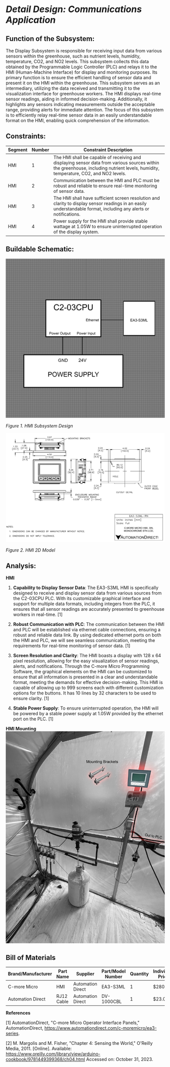 # *Detail Design: Communications Application*

## **Function of the Subsystem:**

The Display Subsystem is responsible for receiving input data from various sensors within the greenhouse, such as nutrient levels, humidity, temperature, CO2, and NO2 levels. This subsystem collects this data obtained by the Programmable Logic Controller (PLC) and relays it to the HMI (Human-Machine Interface) for display and monitoring purposes. Its primary function is to ensure the efficient handling of sensor data and present it on the HMI within the greenhouse. This subsystem serves as an intermediary, utilizing the data received and transmitting it to the visualization interface for greenhouse workers. The HMI displays real-time sensor readings, aiding in informed decision-making. Additionally, it highlights any sensors indicating measurements outside the acceptable range, providing alerts for immediate attention. The focus of this subsystem is to efficiently relay real-time sensor data in an easily understandable format on the HMI, enabling quick comprehension of the information.

## **Constraints:**

|Segment|Number|Constraint Description|
|--------|-|-------------------------------------------------|
|HMI|1|The HMI shall be capable of receiving and displaying sensor data from various sources within the greenhouse, including nutrient levels, humidity, temperature, CO2, and NO2 levels.|
|HMI|2|Communication between the HMI and PLC must be robust and reliable to ensure real-time monitoring of sensor data.|
|HMI|3|The HMI shall have sufficient screen resolution and clarity to display sensor readings in an easily understandable format, including any alerts or notifications.|
|HMI|4|Power supply for the HMI shall provide stable wattage at 1.05W to ensure uninterrupted operation of the display system.|

## **Buildable Schematic:**

![HMI Design](https://github.com/RealityHertz/Greenhouse-Project/blob/main/Documentation/Images/CADHMISubsystemSchematic.jpg)

*Figure 1. HMI Subsystem Design*

![HMI 2D Model](https://github.com/RealityHertz/Greenhouse-Project/blob/main/Documentation/Images/HMI2DModel.PNG)

*Figure 2. HMI 2D Model*

## **Analysis:**

**HMI**
1. **Capability to Display Sensor Data**: The EA3-S3ML HMI is specifically designed to receive and display sensor data from various sources from the C2-03CPU PLC. With its customizable graphical interface and support for multiple data formats, including integers from the PLC, it ensures that all sensor readings are accurately presented to greenhouse workers in real-time. [1]

2. **Robust Communication with PLC**: The communication between the HMI and PLC will be established via ethernet cable connections, ensuring a robust and reliable data link. By using dedicated ethernet ports on both the HMI and PLC, we will see seamless communication, meeting the requirements for real-time monitoring of sensor data. [1]

3. **Screen Resolution and Clarity**: The HMI boasts a display with 128 x 64 pixel resolution, allowing for the easy visualization of sensor readings, alerts, and notifications. Through the C-more Micro Programming Software, the graphical elements on the HMI can be customized to ensure that all information is presented in a clear and understandable format, meeting the demands for effective decision-making. This HMI is capable of allowing up to 999 screens each with different customization options for the buttons. It has 10 lines by 32 characters to be used to ensure clarity. [1]

4. **Stable Power Supply**: To ensure uninterrupted operation, the HMI will be powered by a stable power supply at 1.05W provided by the ethernet port on the PLC. [1]

**HMI Mounting**
![HMI Mounting](https://github.com/RealityHertz/Greenhouse-Project/blob/main/Documentation/Images/HMIMounting.jpg)

## **Bill of Materials**
|Brand/Manufacturer|Part Name|Supplier|Part/Model Number|Quantity|Individual Price|Total|
|----|-----------|-----------|------------|--------|----------------|-----|
|C-more Micro|HMI|Automation Direct|EA3-S3ML|1|$280.00|$280.00|
|Automation Direct|RJ12 Cable|Automation Direct|DV-1000CBL|1|$23.00|$23.00|

**References**

[1] AutomationDirect, "C-more Micro Operator Interface Panels," AutomationDirect, https://www.automationdirect.com/c-moremicro/ea3-series.


[2] M. Margolis and M. Fisher, "Chapter 4: Sensing the World," O'Reilly Media, 2011. [Online]. Available: 
<https://www.oreilly.com/library/view/arduino-cookbook/9781449399368/ch04.html> 
Accessed on: October 31, 2023.
